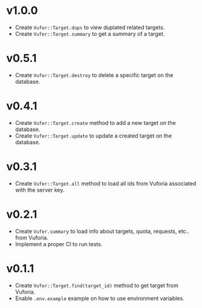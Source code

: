 # v1.0.0

- Create `Vufer::Target.dups` to view duplated related targets.
- Create `Vufer::Target.summary` to get a summary of a target.

# v0.5.1

- Create `Vufer::Target.destroy` to delete a specific target on the database.

# v0.4.1

- Create `Vufer::Target.create` method to add a new target on the database.
- Create `Vufer::Target.update` to update a created target on the database.

# v0.3.1

- Create `Vufer::Target.all` method to load all ids from Vuforia associated with the server key.

# v0.2.1

- Create `Vufer.summary` to load info about targets, quota, requests, etc.. from Vuforia.
- Implement a proper CI to run tests.

# v0.1.1

- Create `Vufer::Target.find(target_id)` method to get target from Vuforia.
- Enable `.env.example` example on how to use environment variables.
